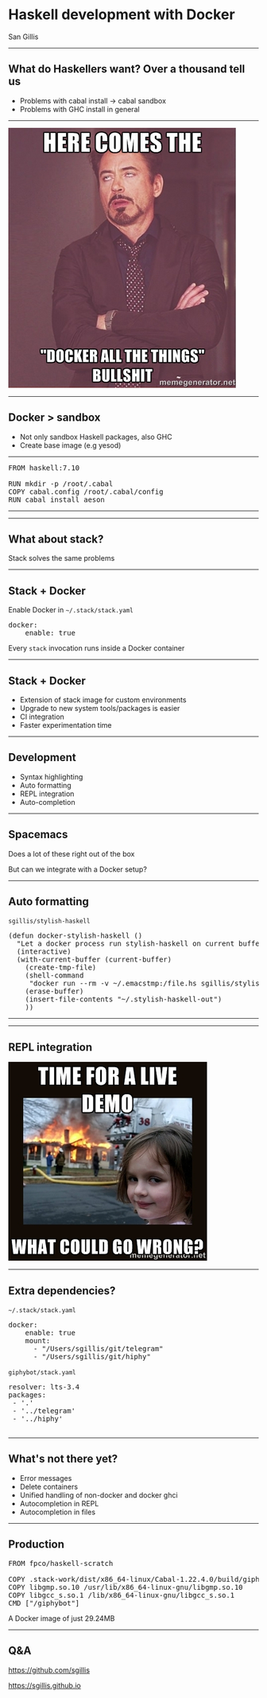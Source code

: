 <!-- .slide: data-background="images/docker.png" -->
<!-- .slide: data-background-size="cover" -->

# Haskell development with Docker

San Gillis

---

<!-- .slide: data-background="images/what-do-haskellers-want.png" -->
<!-- .slide: data-background-size="cover" -->

## What do Haskellers want? Over a thousand tell us

<aside class="notes">
    <ul>
    <li>Problems with cabal install -> cabal sandbox</li>
    <li>Problems with GHC install in general</li>
    </ul>
</aside>

---

<img src="images/docker_all_the_things.jpg">

---

<!-- .slide: data-background="images/sandbox.jpg" -->
<!-- .slide: data-background-size="cover" -->

## Docker > sandbox

* Not only sandbox Haskell packages, also GHC
* Create base image (e.g yesod)

---

<!-- .slide: data-background="images/sandbox.jpg" -->
<!-- .slide: data-background-size="cover" -->

<pre>
FROM haskell:7.10

RUN mkdir -p /root/.cabal
COPY cabal.config /root/.cabal/config
RUN cabal install aeson
</pre>

---

<!-- .slide: fullscreen-img="images/aeson.gif" -->

---

<!-- .slide: data-background="images/stack.png" -->
<!-- .slide: data-background-size="cover" -->

## What about stack?

Stack solves the same problems

---

<!-- .slide: data-background="images/stack_and_docker.png" -->
<!-- .slide: data-background-size="cover" -->

## Stack + Docker

Enable Docker in `~/.stack/stack.yaml`

<pre>
docker:
    enable: true
</pre>

Every `stack` invocation runs inside a Docker container

---

<!-- .slide: data-background="images/containers_stack.jpg" -->
<!-- .slide: data-background-size="cover" -->

## Stack + Docker

* Extension of stack image for custom environments
* Upgrade to new system tools/packages is easier
* CI integration
* Faster experimentation time

---

<!-- .slide: data-background="images/dev.png" -->
<!-- .slide: data-background-size="cover" -->

## Development

<ul>
<li>Syntax highlighting</li>
<li>Auto formatting</li>
<li>REPL integration</li>
<li>Auto-completion</li>
</ul>

---

<!-- .slide: data-background="images/dev.png" -->
<!-- .slide: data-background-size="cover" -->

## Spacemacs

Does a lot of these right out of the box

But can we integrate with a Docker setup?

---

## Auto formatting

`sgillis/stylish-haskell`

<pre>
(defun docker-stylish-haskell ()
  "Let a docker process run stylish-haskell on current buffer."
  (interactive)
  (with-current-buffer (current-buffer)
    (create-tmp-file)
    (shell-command
     "docker run --rm -v ~/.emacstmp:/file.hs sgillis/stylish-haskell > ~/.stylish-haskell-out")
    (erase-buffer)
    (insert-file-contents "~/.stylish-haskell-out")
    ))
</pre>

---

<!-- .slide: fullscreen-img="images/autoformatting.gif" -->

---

## REPL integration

<img src="images/demo_time.jpg">

---

## Extra dependencies?

`~/.stack/stack.yaml`

<pre>
docker:
    enable: true
    mount:
      - "/Users/sgillis/git/telegram"
      - "/Users/sgillis/git/hiphy"
</pre>

`giphybot/stack.yaml`

<pre>
resolver: lts-3.4
packages:
 - '.'
 - '../telegram'
 - '../hiphy'
 </pre>

---

## What's not there yet?

* Error messages
* Delete containers
* Unified handling of non-docker and docker ghci
* Autocompletion in REPL
* Autocompletion in files

---

<!-- .slide: data-background="images/production.jpg" -->
<!-- .slide: data-background-size="cover" -->

## Production

<pre>
FROM fpco/haskell-scratch

COPY .stack-work/dist/x86_64-linux/Cabal-1.22.4.0/build/giphybot/giphybot /giphybot
COPY libgmp.so.10 /usr/lib/x86_64-linux-gnu/libgmp.so.10
COPY libgcc_s.so.1 /lib/x86_64-linux-gnu/libgcc_s.so.1
CMD ["/giphybot"]
</pre>

A Docker image of just 29.24MB

---

## Q&A

https://github.com/sgillis

https://sgillis.github.io
